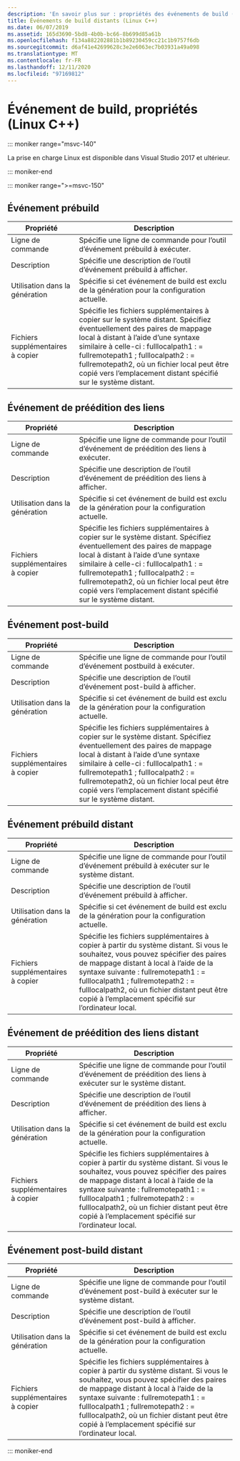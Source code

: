 ```yaml
---
description: 'En savoir plus sur : propriétés des événements de build (Linux C++)'
title: Événements de build distants (Linux C++)
ms.date: 06/07/2019
ms.assetid: 165d3690-5bd8-4b0b-bc66-8b699d85a61b
ms.openlocfilehash: f134a882202881b1b89230459cc21c1b9757f6db
ms.sourcegitcommit: d6af41e42699628c3e2e6063ec7b03931a49a098
ms.translationtype: MT
ms.contentlocale: fr-FR
ms.lasthandoff: 12/11/2020
ms.locfileid: "97169812"
---
```

# <a name="build-event-properties-linux-c"></a>Événement de build, propriétés (Linux C++)

::: moniker range="msvc-140"

La prise en charge Linux est disponible dans Visual Studio 2017 et ultérieur.

::: moniker-end

::: moniker range=">=msvc-150"

## <a name="pre-build-event"></a>Événement prébuild

| Propriété | Description |
|--|--|
| Ligne de commande | Spécifie une ligne de commande pour l’outil d’événement prébuild à exécuter. |
| Description | Spécifie une description de l’outil d’événement prébuild à afficher. |
| Utilisation dans la génération | Spécifie si cet événement de build est exclu de la génération pour la configuration actuelle. |
| Fichiers supplémentaires à copier | Spécifie les fichiers supplémentaires à copier sur le système distant. Spécifiez éventuellement des paires de mappage local à distant à l’aide d’une syntaxe similaire à celle-ci : fulllocalpath1 : = fullremotepath1 ; fulllocalpath2 : = fullremotepath2, où un fichier local peut être copié vers l’emplacement distant spécifié sur le système distant. |

## <a name="pre-link-event"></a>Événement de préédition des liens

| Propriété | Description |
|--|--|
| Ligne de commande | Spécifie une ligne de commande pour l’outil d’événement de préédition des liens à exécuter. |
| Description | Spécifie une description de l’outil d’événement de préédition des liens à afficher. |
| Utilisation dans la génération | Spécifie si cet événement de build est exclu de la génération pour la configuration actuelle. |
| Fichiers supplémentaires à copier | Spécifie les fichiers supplémentaires à copier sur le système distant. Spécifiez éventuellement des paires de mappage local à distant à l’aide d’une syntaxe similaire à celle-ci : fulllocalpath1 : = fullremotepath1 ; fulllocalpath2 : = fullremotepath2, où un fichier local peut être copié vers l’emplacement distant spécifié sur le système distant. |

## <a name="post-build-event"></a>Événement post-build

| Propriété | Description |
|--|--|
| Ligne de commande | Spécifie une ligne de commande pour l’outil d’événement postbuild à exécuter. |
| Description | Spécifie une description de l’outil d’événement post-build à afficher. |
| Utilisation dans la génération | Spécifie si cet événement de build est exclu de la génération pour la configuration actuelle. |
| Fichiers supplémentaires à copier | Spécifie les fichiers supplémentaires à copier sur le système distant. Spécifiez éventuellement des paires de mappage local à distant à l’aide d’une syntaxe similaire à celle-ci : fulllocalpath1 : = fullremotepath1 ; fulllocalpath2 : = fullremotepath2, où un fichier local peut être copié vers l’emplacement distant spécifié sur le système distant. |

## <a name="remote-pre-build-event"></a>Événement prébuild distant

| Propriété | Description |
|--|--|
| Ligne de commande | Spécifie une ligne de commande pour l’outil d’événement prébuild à exécuter sur le système distant. |
| Description | Spécifie une description de l’outil d’événement prébuild à afficher. |
| Utilisation dans la génération | Spécifie si cet événement de build est exclu de la génération pour la configuration actuelle. |
| Fichiers supplémentaires à copier | Spécifie les fichiers supplémentaires à copier à partir du système distant. Si vous le souhaitez, vous pouvez spécifier des paires de mappage distant à local à l’aide de la syntaxe suivante : fullremotepath1 : = fulllocalpath1 ; fullremotepath2 : = fulllocalpath2, où un fichier distant peut être copié à l’emplacement spécifié sur l’ordinateur local. |

## <a name="remote-pre-link-event"></a>Événement de préédition des liens distant

| Propriété | Description |
|--|--|
| Ligne de commande | Spécifie une ligne de commande pour l’outil d’événement de préédition des liens à exécuter sur le système distant. |
| Description | Spécifie une description de l’outil d’événement de préédition des liens à afficher. |
| Utilisation dans la génération | Spécifie si cet événement de build est exclu de la génération pour la configuration actuelle. |
| Fichiers supplémentaires à copier | Spécifie les fichiers supplémentaires à copier à partir du système distant. Si vous le souhaitez, vous pouvez spécifier des paires de mappage distant à local à l’aide de la syntaxe suivante : fullremotepath1 : = fulllocalpath1 ; fullremotepath2 : = fulllocalpath2, où un fichier distant peut être copié à l’emplacement spécifié sur l’ordinateur local. |

## <a name="remote-post-build-event"></a>Événement post-build distant

| Propriété | Description |
|--|--|
| Ligne de commande | Spécifie une ligne de commande pour l’outil d’événement post-build à exécuter sur le système distant. |
| Description | Spécifie une description de l’outil d’événement post-build à afficher. |
| Utilisation dans la génération | Spécifie si cet événement de build est exclu de la génération pour la configuration actuelle. |
| Fichiers supplémentaires à copier | Spécifie les fichiers supplémentaires à copier à partir du système distant. Si vous le souhaitez, vous pouvez spécifier des paires de mappage distant à local à l’aide de la syntaxe suivante : fullremotepath1 : = fulllocalpath1 ; fullremotepath2 : = fulllocalpath2, où un fichier distant peut être copié à l’emplacement spécifié sur l’ordinateur local. |

::: moniker-end
